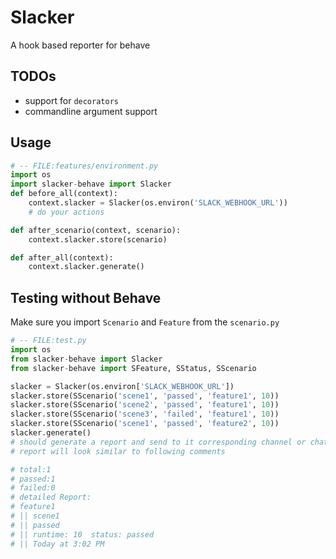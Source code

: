 # Slacker
A hook based reporter for behave

## TODOs
* support for `decorators`
* commandline argument support
## Usage
```python
# -- FILE:features/environment.py
import os
import slacker-behave import Slacker
def before_all(context):
    context.slacker = Slacker(os.environ('SLACK_WEBHOOK_URL'))
    # do your actions

def after_scenario(context, scenario):
    context.slacker.store(scenario)

def after_all(context):
    context.slacker.generate()
```
## Testing without Behave
Make sure you import `Scenario` and `Feature` from the `scenario.py`
```python
# -- FILE:test.py
import os
from slacker-behave import Slacker
from slacker-behave import SFeature, SStatus, SScenario

slacker = Slacker(os.environ['SLACK_WEBHOOK_URL'])
slacker.store(SScenario('scene1', 'passed', 'feature1', 10))
slacker.store(SScenario('scene2', 'passed', 'feature1', 10))
slacker.store(SScenario('scene3', 'failed', 'feature1', 10))
slacker.store(SScenario('scene1', 'passed', 'feature2', 10))
slacker.generate()
# should generate a report and send to it corresponding channel or chat in webhook url
# report will look similar to following comments

# total:1
# passed:1
# failed:0
# detailed Report:
# feature1
# || scene1
# || passed
# || runtime: 10  status: passed
# || Today at 3:02 PM
```